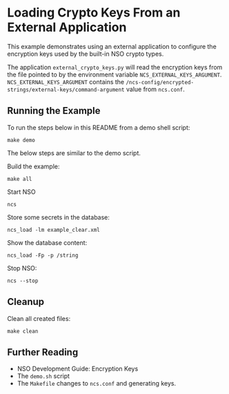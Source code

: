 Loading Crypto Keys From an External Application
================================================

This example demonstrates using an external application to configure the
encryption keys used by the built-in NSO crypto types.

The application `external_crypto_keys.py` will read the encryption keys from
the file pointed to by the environment variable `NCS_EXTERNAL_KEYS_ARGUMENT`.
`NCS_EXTERNAL_KEYS_ARGUMENT` contains the
`/ncs-config/encrypted-strings/external-keys/command-argument` value from
`ncs.conf`.

Running the Example
-------------------

To run the steps below in this README from a demo shell script:

    make demo

The below steps are similar to the demo script.

Build the example:

    make all

Start NSO

    ncs

Store some secrets in the database:

    ncs_load -lm example_clear.xml

Show the database content:

    ncs_load -Fp -p /string

Stop NSO:

    ncs --stop

Cleanup
-------

Clean all created files:

    make clean

Further Reading
---------------

+ NSO Development Guide: Encryption Keys
+ The `demo.sh` script
+ The `Makefile` changes to `ncs.conf` and generating keys.